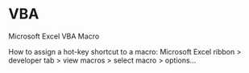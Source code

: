 # VBA
Microsoft Excel VBA Macro

How to assign a hot-key shortcut to a macro:
Microsoft Excel ribbon > developer tab > view macros > select macro > options...
